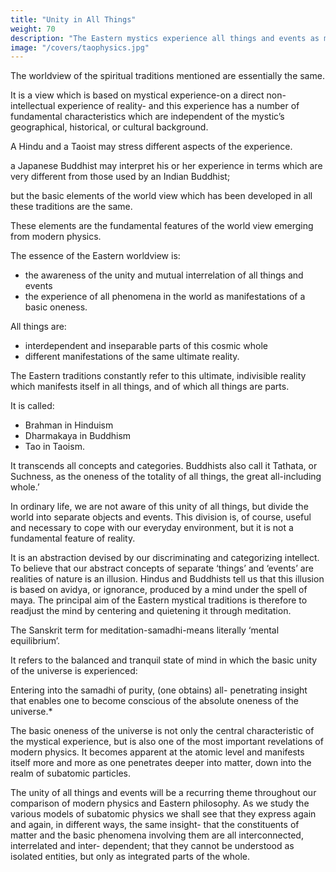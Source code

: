 ```yaml
---
title: "Unity in All Things"
weight: 70
description: "The Eastern mystics experience all things and events as manifestations of a basic oneness"
image: "/covers/taophysics.jpg"
---
```


<!-- Although the  described in the last five
chapters differ in many details, their -->

The worldview of the spiritual traditions mentioned are essentially the same.

It is a view which is based on mystical
experience-on a direct non-intellectual experience of reality-
and this experience has a number of fundamental characteristics
which are independent of the mystic’s geographical, historical,
or cultural background. 

A Hindu and a Taoist may stress different aspects of the experience.

a Japanese Buddhist may interpret his or her experience in terms which are very different
from those used by an Indian Buddhist; 

but the basic elements of the world view which has been developed in all these
traditions are the same. 

These elements are the fundamental features of the world view emerging from modern physics.

The essence of the Eastern worldview is:
- the awareness of the unity and mutual interrelation of all things and events
- the experience of all phenomena in the world as manifestations of a basic oneness.

All things are:
- interdependent and inseparable parts of this cosmic whole
- different manifestations of the same ultimate reality.

The Eastern traditions constantly refer to this ultimate, indivisible reality which manifests itself in all things, and of which all things are parts. 

It is called:
- Brahman in Hinduism
- Dharmakaya in Buddhism
- Tao in Taoism. 

It transcends all concepts and categories. Buddhists also call it Tathata, or Suchness, as the oneness of the totality of all things, the great all-including whole.’


<!-- What is meant by the soul as suchness, is  -->

In ordinary life, we are not aware of this unity of all things,
but divide the world into separate objects and events. This
division is, of course, useful and necessary to cope with our
everyday environment, but it is not a fundamental feature of
reality.

It is an abstraction devised by our discriminating and categorizing intellect. To believe that our abstract concepts
of separate ‘things’ and ‘events’ are realities of nature is an
illusion. Hindus and Buddhists tell us that this illusion is based
on avidya, or ignorance, produced by a mind under the spell
of maya. The principal aim of the Eastern mystical traditions is
therefore to readjust the mind by centering and quietening it
through meditation. 

The Sanskrit term for meditation-samadhi-means literally ‘mental equilibrium’. 

It refers to the balanced and tranquil state of mind in which the basic unity
of the universe is experienced:

Entering into the samadhi of purity, (one obtains) all-
penetrating insight that enables one to become conscious
of the absolute oneness of the universe.*

The basic oneness of the universe is not only the central
characteristic of the mystical experience, but is also one of
the most important revelations of modern physics. It becomes
apparent at the atomic level and manifests itself more and
more as one penetrates deeper into matter, down into the
realm of subatomic particles. 

The unity of all things and events will be a recurring theme throughout our comparison of
modern physics and Eastern philosophy. As we study the
various models of subatomic physics we shall see that they
express again and again, in different ways, the same insight-
that the constituents of matter and the basic phenomena
involving them are all interconnected, interrelated and inter-
dependent; that they cannot be understood as isolated entities,
but only as integrated parts of the whole.

